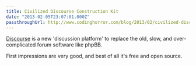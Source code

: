 ```yaml
---
title: Civilized Discourse Construction Kit
date: "2013-02-05T23:07:01.000Z"
passthroughUrl: http://www.codinghorror.com/blog/2013/02/civilized-discourse-construction-kit.html
---
```


[Discourse](http://www.discourse.org) is a new 'discussion platform' to replace the old, slow, and over-complicated forum software like phpBB.

First impressions are very good, and best of all it's free and open source.